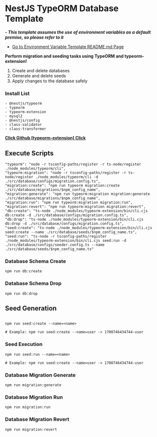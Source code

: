 # NestJS TypeORM Database Template

_**- This template assumes the use of environment variables as a default premise, so please refer to it**_

- [Go to Environment Variable Template README.md Page](https://github.com/taesikyoon/project-template-settings/blob/main/environment/README.md)

**Perform migration and seeding tasks using TypeORM and typeorm-extension!**

1. Create and delete databases
2. Generate and delete seeds
3. Apply changes to the database safely

### Install List

```
- @nestjs/typeorm
- typeorm
- typeorm-extension
- mysql2
- @nestjs/config
- class-validator
- class-transformer
```

**[Click Github [typeorm-extension] Click](https://github.com/tada5hi/typeorm-extension)**

## Execute Scripts

```
"typeorm": "node -r tsconfig-paths/register -r ts-node/register ./node_modules/typeorm/cli",
"typeorm:migration": "node -r tsconfig-paths/register -r ts-node/register ./node_modules/typeorm/cli -d ./src/database/configs/migration.config.ts",
"migration:create": "npm run typeorm migration:create ./src/database/migrations/$npm_config_name",
"migration:generate": "npm run typeorm:migration migration:generate ./src/database/migrations/$npm_config_name",
"migration:run": "npm run typeorm:migration migration:run",
"migration:revert": "npm run typeorm:migration migration:revert",
"db:create": "ts-node ./node_modules/typeorm-extension/bin/cli.cjs db:create -d ./src/database/configs/migration.config.ts",
"db:drop": "ts-node ./node_modules/typeorm-extension/bin/cli.cjs db:drop -d ./src/database/configs/migration.config.ts",
"seed:create": "ts-node ./node_modules/typeorm-extension/bin/cli.cjs seed:create --name ./src/database/seeds/$npm_config_name.ts",
"seed:run": "ts-node -r tsconfig-paths/register ./node_modules/typeorm-extension/bin/cli.cjs seed:run -d ./src/database/configs/seeder.config.ts --name ./src/database/seeds/$npm_config_name.ts"

```

### Database Schema Create

```
npm run db:create
```

### Database Schema Drop

```
npm run db:drop
```

## Seed Generation

```

npm run seed:create --name=<name>

# Example: npm run seed:create --name=user -> 1700746434744-user
```

### Seed Execution

```
npm run seed:run --name=<name>

# Example: npm run seed:create --name=user -> 1700746434744-user
```

### Database Migration Generate

```
npm run migration:generate
```

### Database Migration Run

```
npm run migration:run
```

### Database Migration Revert

```
npm run migration:revert
```
